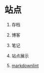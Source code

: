 # 站点

1. 存档

2. 博客

3. 笔记

4. 站点展示

5. [markdownlint](https://github.com/markdownlint/markdownlint/blob/master/docs/RULES.md#md033---inline-html)
